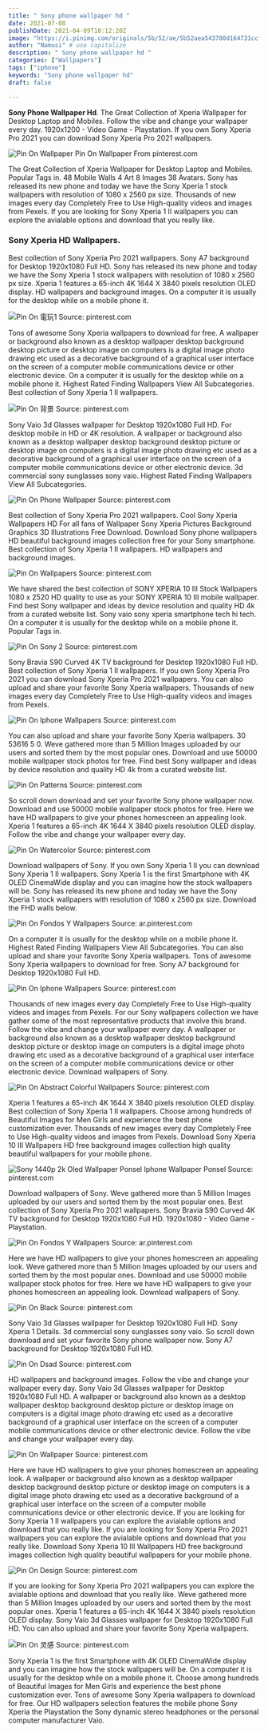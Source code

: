 ```yaml
---
title: " Sony phone wallpaper hd "
date: 2021-07-08
publishDate: 2021-04-09T18:12:20Z
image: "https://i.pinimg.com/originals/5b/52/ae/5b52aea543780d164731ccf80897bd4e.png"
author: "Namusi" # use capitalize
description: " Sony phone wallpaper hd "
categories: ["Wallpapers"]
tags: ["iphone"]
keywords: "Sony phone wallpaper hd"
draft: false

---
```



**Sony Phone Wallpaper Hd**. The Great Collection of Xperia Wallpaper for Desktop Laptop and Mobiles. Follow the vibe and change your wallpaper every day. 1920x1200 - Video Game - Playstation. If you own Sony Xperia Pro 2021 you can download Sony Xperia Pro 2021 wallpapers.

![Pin On Wallpaper](https://i.pinimg.com/originals/b2/19/3d/b2193d35cb8aa6dd8c09199a8ab1716b.png "Pin On Wallpaper")
Pin On Wallpaper From pinterest.com


The Great Collection of Xperia Wallpaper for Desktop Laptop and Mobiles. Popular Tags in. 48 Mobile Walls 4 Art 8 Images 38 Avatars. Sony has released its new phone and today we have the Sony Xperia 1 stock wallpapers with resolution of 1080 x 2560 px size. Thousands of new images every day Completely Free to Use High-quality videos and images from Pexels. If you are looking for Sony Xperia 1 II wallpapers you can explore the avialable options and download that you really like.

### Sony Xperia HD Wallpapers.

Best collection of Sony Xperia Pro 2021 wallpapers. Sony A7 background for Desktop 1920x1080 Full HD. Sony has released its new phone and today we have the Sony Xperia 1 stock wallpapers with resolution of 1080 x 2560 px size. Xperia 1 features a 65-inch 4K 1644 X 3840 pixels resolution OLED display. HD wallpapers and background images. On a computer it is usually for the desktop while on a mobile phone it.


![Pin On 電玩1](https://i.pinimg.com/originals/cc/21/98/cc2198d1572eea163affca00b73d8fe1.jpg "Pin On 電玩1")
Source: pinterest.com

Tons of awesome Sony Xperia wallpapers to download for free. A wallpaper or background also known as a desktop wallpaper desktop background desktop picture or desktop image on computers is a digital image photo drawing etc used as a decorative background of a graphical user interface on the screen of a computer mobile communications device or other electronic device. On a computer it is usually for the desktop while on a mobile phone it. Highest Rated Finding Wallpapers View All Subcategories. Best collection of Sony Xperia 1 II wallpapers.

![Pin On 背景](https://i.pinimg.com/originals/57/d5/15/57d5156d946b782cc50d09dc06f331eb.png "Pin On 背景")
Source: pinterest.com

Sony Vaio 3d Glasses wallpaper for Desktop 1920x1080 Full HD. For desktop mobile in HD or 4K resolution. A wallpaper or background also known as a desktop wallpaper desktop background desktop picture or desktop image on computers is a digital image photo drawing etc used as a decorative background of a graphical user interface on the screen of a computer mobile communications device or other electronic device. 3d commercial sony sunglasses sony vaio. Highest Rated Finding Wallpapers View All Subcategories.

![Pin On Phone Wallpaper](https://i.pinimg.com/originals/e1/0e/71/e10e71a021f5881e4e28136a856807cd.jpg "Pin On Phone Wallpaper")
Source: pinterest.com

Best collection of Sony Xperia Pro 2021 wallpapers. Cool Sony Xperia Wallpapers HD For all fans of Wallpaper Sony Xperia Pictures Background Graphics 3D Illustrations Free Download. Download Sony phone wallpapers HD beautiful background images collection free for your Sony smartphone. Best collection of Sony Xperia 1 II wallpapers. HD wallpapers and background images.

![Pin On Wallpapers](https://i.pinimg.com/originals/5a/f2/6b/5af26b53eef07a025a175cc6befdfbec.jpg "Pin On Wallpapers")
Source: pinterest.com

We have shared the best collection of SONY XPERIA 10 III Stock Wallpapers 1080 x 2520 HD quality to use as your SONY XPERIA 10 III mobile wallpaper. Find best Sony wallpaper and ideas by device resolution and quality HD 4k from a curated website list. Sony vaio sony xperia smartphone tech hi tech. On a computer it is usually for the desktop while on a mobile phone it. Popular Tags in.

![Pin On Sony 2](https://i.pinimg.com/originals/51/90/6f/51906fc1776d9ffb9b594c62d7b1a548.jpg "Pin On Sony 2")
Source: pinterest.com

Sony Bravia S90 Curved 4K TV background for Desktop 1920x1080 Full HD. Best collection of Sony Xperia 1 II wallpapers. If you own Sony Xperia Pro 2021 you can download Sony Xperia Pro 2021 wallpapers. You can also upload and share your favorite Sony Xperia wallpapers. Thousands of new images every day Completely Free to Use High-quality videos and images from Pexels.

![Pin On Iphone Wallpapers](https://i.pinimg.com/originals/80/48/01/8048013412d6e6f73290feb6db2b2939.jpg "Pin On Iphone Wallpapers")
Source: pinterest.com

You can also upload and share your favorite Sony Xperia wallpapers. 30 53616 5 0. Weve gathered more than 5 Million Images uploaded by our users and sorted them by the most popular ones. Download and use 50000 mobile wallpaper stock photos for free. Find best Sony wallpaper and ideas by device resolution and quality HD 4k from a curated website list.

![Pin On Patterns](https://i.pinimg.com/originals/51/f3/3a/51f33acdfbb87fa72835d919bbfc8c20.jpg "Pin On Patterns")
Source: pinterest.com

So scroll down download and set your favorite Sony phone wallpaper now. Download and use 50000 mobile wallpaper stock photos for free. Here we have HD wallpapers to give your phones homescreen an appealing look. Xperia 1 features a 65-inch 4K 1644 X 3840 pixels resolution OLED display. Follow the vibe and change your wallpaper every day.

![Pin On Watercolor](https://i.pinimg.com/originals/5c/8a/40/5c8a407e4a4942cca143be00b72e8287.jpg "Pin On Watercolor")
Source: pinterest.com

Download wallpapers of Sony. If you own Sony Xperia 1 II you can download Sony Xperia 1 II wallpapers. Sony Xperia 1 is the first Smartphone with 4K OLED CinemaWide display and you can imagine how the stock wallpapers will be. Sony has released its new phone and today we have the Sony Xperia 1 stock wallpapers with resolution of 1080 x 2560 px size. Download the FHD walls below.

![Pin On Fondos Y Wallpapers](https://i.pinimg.com/originals/5f/cb/5a/5fcb5a365ef9c18b5cb41ffd953535a6.jpg "Pin On Fondos Y Wallpapers")
Source: ar.pinterest.com

On a computer it is usually for the desktop while on a mobile phone it. Highest Rated Finding Wallpapers View All Subcategories. You can also upload and share your favorite Sony Xperia wallpapers. Tons of awesome Sony Xperia wallpapers to download for free. Sony A7 background for Desktop 1920x1080 Full HD.

![Pin On Iphone Wallpapers](https://i.pinimg.com/originals/91/aa/24/91aa247d0ac79d6469de116a33544588.jpg "Pin On Iphone Wallpapers")
Source: pinterest.com

Thousands of new images every day Completely Free to Use High-quality videos and images from Pexels. For our Sony wallpapers collection we have gather some of the most representative products that involve this brand. Follow the vibe and change your wallpaper every day. A wallpaper or background also known as a desktop wallpaper desktop background desktop picture or desktop image on computers is a digital image photo drawing etc used as a decorative background of a graphical user interface on the screen of a computer mobile communications device or other electronic device. Download wallpapers of Sony.

![Pin On Abstract Colorful Wallpapers](https://i.pinimg.com/originals/fb/23/53/fb2353cf92456a11c13692adf04e9524.jpg "Pin On Abstract Colorful Wallpapers")
Source: pinterest.com

Xperia 1 features a 65-inch 4K 1644 X 3840 pixels resolution OLED display. Best collection of Sony Xperia 1 II wallpapers. Choose among hundreds of Beautiful Images for Men Girls and experience the best phone customization ever. Thousands of new images every day Completely Free to Use High-quality videos and images from Pexels. Download Sony Xperia 10 III Wallpapers HD free background images collection high quality beautiful wallpapers for your mobile phone.

![Sony 1440p 2k Oled Wallpaper Ponsel Iphone Wallpaper Ponsel](https://i.pinimg.com/originals/d1/f8/7b/d1f87b99f32a618e6b1f731972ece2aa.png "Sony 1440p 2k Oled Wallpaper Ponsel Iphone Wallpaper Ponsel")
Source: pinterest.com

Download wallpapers of Sony. Weve gathered more than 5 Million Images uploaded by our users and sorted them by the most popular ones. Best collection of Sony Xperia Pro 2021 wallpapers. Sony Bravia S90 Curved 4K TV background for Desktop 1920x1080 Full HD. 1920x1080 - Video Game - Playstation.

![Pin On Fondos Y Wallpapers](https://i.pinimg.com/originals/d0/83/ae/d083aebe4f1ed9d3b4fd54228f0c0ddd.jpg "Pin On Fondos Y Wallpapers")
Source: ar.pinterest.com

Here we have HD wallpapers to give your phones homescreen an appealing look. Weve gathered more than 5 Million Images uploaded by our users and sorted them by the most popular ones. Download and use 50000 mobile wallpaper stock photos for free. Here we have HD wallpapers to give your phones homescreen an appealing look. Download wallpapers of Sony.

![Pin On Black](https://i.pinimg.com/originals/2b/3b/43/2b3b43a1b680ca0a4d8b8fb2bfa5d39f.jpg "Pin On Black")
Source: pinterest.com

Sony Vaio 3d Glasses wallpaper for Desktop 1920x1080 Full HD. Sony Xperia 1 Details. 3d commercial sony sunglasses sony vaio. So scroll down download and set your favorite Sony phone wallpaper now. Sony A7 background for Desktop 1920x1080 Full HD.

![Pin On Dsad](https://i.pinimg.com/originals/a8/bc/27/a8bc276f3055cd427d9d2a52ee415bc5.png "Pin On Dsad")
Source: pinterest.com

HD wallpapers and background images. Follow the vibe and change your wallpaper every day. Sony Vaio 3d Glasses wallpaper for Desktop 1920x1080 Full HD. A wallpaper or background also known as a desktop wallpaper desktop background desktop picture or desktop image on computers is a digital image photo drawing etc used as a decorative background of a graphical user interface on the screen of a computer mobile communications device or other electronic device. Follow the vibe and change your wallpaper every day.

![Pin On Wallpaper](https://i.pinimg.com/originals/b2/19/3d/b2193d35cb8aa6dd8c09199a8ab1716b.png "Pin On Wallpaper")
Source: pinterest.com

Here we have HD wallpapers to give your phones homescreen an appealing look. A wallpaper or background also known as a desktop wallpaper desktop background desktop picture or desktop image on computers is a digital image photo drawing etc used as a decorative background of a graphical user interface on the screen of a computer mobile communications device or other electronic device. If you are looking for Sony Xperia 1 II wallpapers you can explore the avialable options and download that you really like. If you are looking for Sony Xperia Pro 2021 wallpapers you can explore the avialable options and download that you really like. Download Sony Xperia 10 III Wallpapers HD free background images collection high quality beautiful wallpapers for your mobile phone.

![Pin On Design](https://i.pinimg.com/originals/eb/e5/eb/ebe5eb7e9532b255d91ec24da0896113.jpg "Pin On Design")
Source: pinterest.com

If you are looking for Sony Xperia Pro 2021 wallpapers you can explore the avialable options and download that you really like. Weve gathered more than 5 Million Images uploaded by our users and sorted them by the most popular ones. Xperia 1 features a 65-inch 4K 1644 X 3840 pixels resolution OLED display. Sony Vaio 3d Glasses wallpaper for Desktop 1920x1080 Full HD. You can also upload and share your favorite Sony Xperia wallpapers.

![Pin On 灵感](https://i.pinimg.com/originals/5b/52/ae/5b52aea543780d164731ccf80897bd4e.png "Pin On 灵感")
Source: pinterest.com

Sony Xperia 1 is the first Smartphone with 4K OLED CinemaWide display and you can imagine how the stock wallpapers will be. On a computer it is usually for the desktop while on a mobile phone it. Choose among hundreds of Beautiful Images for Men Girls and experience the best phone customization ever. Tons of awesome Sony Xperia wallpapers to download for free. Our HD wallpapers selection features the mobile phone Sony Xperia the Playstation the Sony dynamic stereo headphones or the personal computer manufacturer Vaio.

